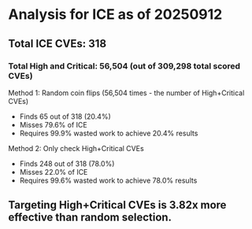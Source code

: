 # Analysis for ICE as of 20250912

## Total ICE CVEs: 318
### Total High and Critical: 56,504 (out of 309,298 total scored CVEs)

Method 1: Random coin flips (56,504 times - the number of High+Critical CVEs)
  - Finds 65 out of 318 (20.4%)
  - Misses 79.6% of ICE
  - Requires 99.9% wasted work to achieve 20.4% results

Method 2: Only check High+Critical CVEs
  - Finds 248 out of 318 (78.0%)
  - Misses 22.0% of ICE
  - Requires 99.6% wasted work to achieve 78.0% results

## Targeting High+Critical CVEs is 3.82x more effective than random selection.
